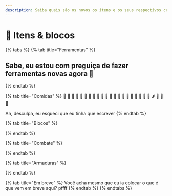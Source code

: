 ```yaml
---
description: Saiba quais são os novos os itens e os seus respectivos crafts!
---
```


# 🧊 Itens & blocos

{% tabs %}
{% tab title="Ferramentas" %}
## Sabe, eu estou com preguiça de fazer ferramentas novas agora 👀
{% endtab %}

{% tab title="Comidas" %}
🍎 🍐 🍊 🍋 🍌 🍉 🍇 🍓 🍈 🍒 🍑 🥭 🍍 🥥 🥝 🍅 🍆 🥑 🥦 🥬 🥒 🌶 🌽 🥕 🧄

Ah, desculpa, eu esqueci que eu tinha que escrever
{% endtab %}

{% tab title="Blocos" %}

{% endtab %}

{% tab title="Combate" %}

{% endtab %}

{% tab title="Armaduras" %}

{% endtab %}

{% tab title="Em breve" %}
Você acha mesmo que eu ia colocar o que é que vem em breve aqui? pffff
{% endtab %}
{% endtabs %}

